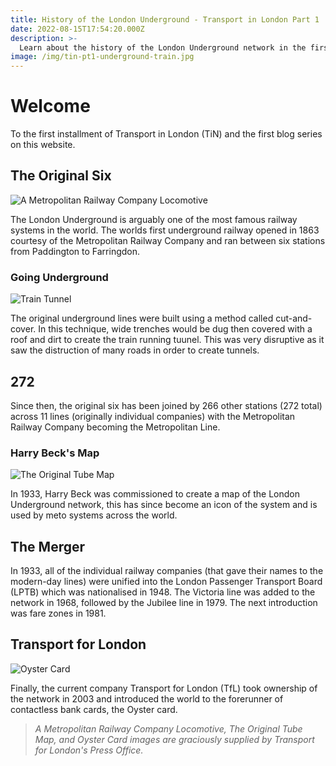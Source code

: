 ```yaml
---
title: History of the London Underground - Transport in London Part 1
date: 2022-08-15T17:54:20.000Z
description: >-
  Learn about the history of the London Underground network in the first installment of Transport in London.
image: /img/tin-pt1-underground-train.jpg
---
```


# Welcome

To the first installment of Transport in London (TiN) and the first blog series on this website.

## The Original Six

![A Metropolitan Railway Company Locomotive](/img/tin-pt1-underground-metropolitan.jpg)

The London Underground is arguably one of the most famous railway systems in the world. The worlds first underground railway opened in 1863 courtesy of the Metropolitan Railway Company and ran between six stations from Paddington to Farringdon.

### Going Underground

![Train Tunnel](/img/tin-pt1-underground-tunnel.jpg)

The original underground lines were built using a method called cut-and-cover. In this technique, wide trenches would be dug then covered with a roof and dirt to create the train running tuunel. This was very disruptive as it saw the distruction of many roads in order to create tunnels.

## 272

Since then, the original six has been joined by 266 other stations (272 total) across 11 lines (originally individual companies) with the Metropolitan Railway Company becoming the Metropolitan Line.

### Harry Beck's Map

![The Original Tube Map](/img/tin-pt1-underground-map.jpg)

In 1933, Harry Beck was commissioned to create a map of the London Underground network, this has since become an icon of the system and is used by meto systems across the world.

## The Merger

In 1933, all of the individual railway companies (that gave their names to the modern-day lines) were unified into the London Passenger Transport Board (LPTB) which was nationalised in 1948. The Victoria line was added to the network in 1968, followed by the Jubilee line in 1979. The next introduction was fare zones in 1981.

## Transport for London

![Oyster Card](/img/tin-pt1-underground-oyster.jpg)

Finally, the current company Transport for London (TfL) took ownership of the network in 2003 and introduced the world to the forerunner of contactless bank cards, the Oyster card.

> _A Metropolitan Railway Company Locomotive, The Original Tube Map, and Oyster Card images are graciously supplied by Transport for London's Press Office._
